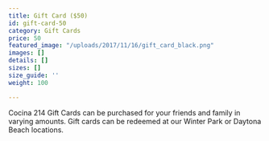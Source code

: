 ```yaml
---
title: Gift Card ($50)
id: gift-card-50
category: Gift Cards
price: 50
featured_image: "/uploads/2017/11/16/gift_card_black.png"
images: []
details: []
sizes: []
size_guide: ''
weight: 100

---
```

Cocina 214 Gift Cards can be purchased for your friends and family in varying amounts. Gift cards can be redeemed at our Winter Park or Daytona Beach locations.
